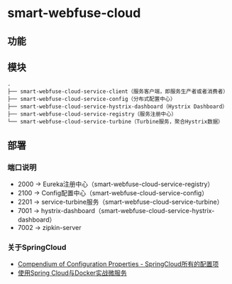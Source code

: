 # smart-webfuse-cloud

## 功能

## 模块

```text
.
├── smart-webfuse-cloud-service-client（服务客户端，即服务生产者或者消费者）
├── smart-webfuse-cloud-service-config（分布式配置中心）
├── smart-webfuse-cloud-service-hystrix-dashboard（Hystrix Dashboard）
├── smart-webfuse-cloud-service-registry（服务注册中心）
└── smart-webfuse-cloud-service-turbine（Turbine服务，聚合Hystrix数据）
```

## 部署

### 端口说明

- 2000 -> Eureka注册中心（smart-webfuse-cloud-service-registry）
- 2100 -> Config配置中心（smart-webfuse-cloud-service-config）
- 2201 -> service-turbine服务（smart-webfuse-cloud-service-turbine）
- 7001 -> hystrix-dashboard（smart-webfuse-cloud-service-hystrix-dashboard）
- 7002 -> zipkin-server


### 关于SpringCloud

- [Compendium of Configuration Properties - SpringCloud所有的配置项](https://cloud.spring.io/spring-cloud-static/Finchley.RELEASE/multi/multi__appendix_compendium_of_configuration_properties.html)
- [使用Spring Cloud与Docker实战微服务](http://book.itmuch.com/)